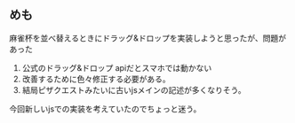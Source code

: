 ## めも
麻雀杯を並べ替えるときにドラッグ&ドロップを実装しようと思ったが、問題があった
1. 公式のドラッグ&ドロップ apiだとスマホでは動かない
2. 改善するために色々修正する必要がある。
3. 結局ピザクエストみたいに古いjsメインの記述が多くなりそう。

今回新しいjsでの実装を考えていたのでちょっと迷う。